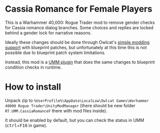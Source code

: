Cassia Romance for Female Players
=================================
This is a Warhammer 40,000: Rogue Trader mod to remove gender checks for Cassia romance dialog branches.
Some choices and replies are locked behind a gender lock for narrative reasons.

Ideally these changes should be done through Owlcat's [simple modding support](https://steamcommunity.com/workshop/discussions/18446744073709551615/4027970580221500367/?appid=2186680) with blueprint patches, but unfortunately at this time this is not possible due to blueprint patch system limitations.

Instead, this mod is a [UMM plugin](https://wiki.nexusmods.com/index.php/How_to_create_mod_for_unity_game) that does the same changes to blueprint condition checks in runtime.


How to install
==============
Unpack zip to `%UserProfile%\AppData\LocalLow\Owlcat Games\Warhammer 40000 Rogue Trader\UnityModManager` (there should be new folder `RT.UMM.CassiaRomanceF` there with mod files inside).

It should be enabled by default, but you can check the status in UMM (<kbd>ctrl</kbd>+<kbd>F10</kbd> in game). 
